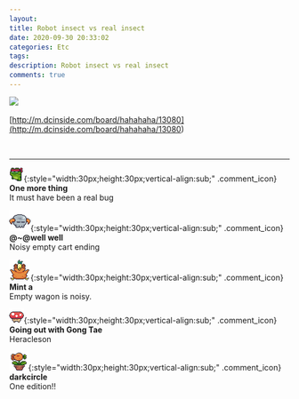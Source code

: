 ```yaml
---
layout: 
title: Robot insect vs real insect
date: 2020-09-30 20:33:02
categories: Etc
tags: 
description: Robot insect vs real insect
comments: true
---
```


![](https://blog.kakaocdn.net/dn/kKUdN/btqJWtc4Ga9/kKjZjt9GHQwCjzK3aIOQJ0/img.gif)

[http://m.dcinside.com/board/hahahaha/13080](<http://m.dcinside.com/board/hahahaha/13080>)

​

* * *

![comment](/assets/character/frog.png){:style="width:30px;height:30px;vertical-align:sub;" .comment_icon} **One more thing**  
It must have been a real bug   
  
![comment](/assets/character/skull.png){:style="width:30px;height:30px;vertical-align:sub;" .comment_icon} **@~@well well**  
Noisy empty cart ending   
  
![comment](/assets/character/bird.png){:style="width:30px;height:30px;vertical-align:sub;" .comment_icon} **Mint a**  
Empty wagon is noisy.   
  
![comment](/assets/character/mushroom.png){:style="width:30px;height:30px;vertical-align:sub;" .comment_icon} **Going out with Gong Tae**  
Heracleson   
  
![comment](/assets/character/plant.png){:style="width:30px;height:30px;vertical-align:sub;" .comment_icon} **darkcircle**  
One edition!!   
  

